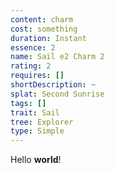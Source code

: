 ```yaml
---
content: charm
cost: something
duration: Instant
essence: 2
name: Sail e2 Charm 2
rating: 2
requires: []
shortDescription: ~
splat: Second Sunrise
tags: []
trait: Sail
tree: Explorer
type: Simple
---
```


Hello **world**!
